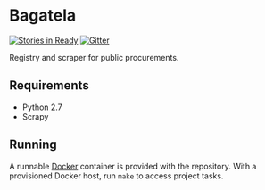 # Bagatela

[![Stories in
Ready](https://badge.waffle.io/codeforcroatia/bagatela.png?label=ready&title=Ready)](https://waffle.io/codeforcroatia/bagatela)
[![Gitter](https://badges.gitter.im/Join%20Chat.svg)](https://gitter.im/codeforcroatia/codeacross?utm_source=badge&utm_medium=badge&utm_campaign=pr-badge)

Registry and scraper for public procurements.

## Requirements

* Python 2.7
* Scrapy

## Running

A runnable [Docker](https://www.docker.com/) container is provided with the
repository. With a provisioned Docker host, run `make` to access project tasks.
